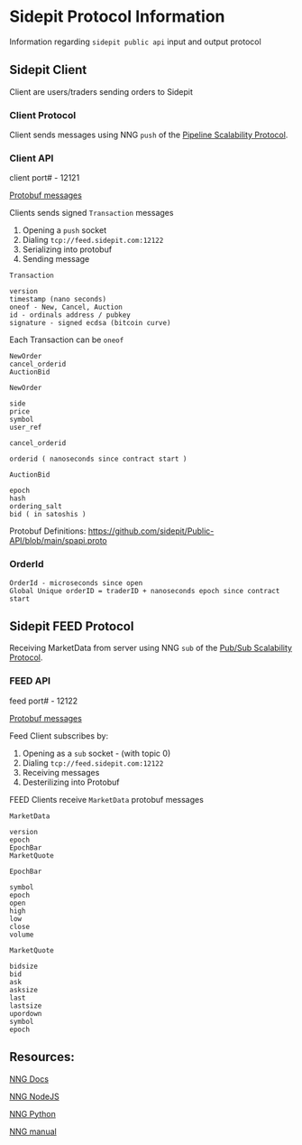 # Sidepit Protocol Information
Information regarding `sidepit public api` input and output protocol 

## Sidepit Client
Client are users/traders sending orders to Sidepit 

### Client Protocol 
Client sends messages using NNG `push` of the [Pipeline Scalability Protocol](https://nanomsg.org/gettingstarted/nng/pipeline.html). 

### Client API 
client port# - 12121

[Protobuf messages](https://github.com/sidepit/Public-API/blob/main/spapi.proto)

Clients sends signed `Transaction` messages

1. Opening a `push` socket 
1. Dialing `tcp://feed.sidepit.com:12122`
1. Serializing into protobuf
1. Sending message 


`Transaction`
```
version 
timestamp (nano seconds) 
oneof - New, Cancel, Auction
id - ordinals address / pubkey
signature - signed ecdsa (bitcoin curve) 
```

Each Transaction can be `oneof` 
```
NewOrder
cancel_orderid
AuctionBid
```

`NewOrder`
```
side
price 
symbol
user_ref
``` 

`cancel_orderid`
```
orderid ( nanoseconds since contract start )
```

`AuctionBid` 
```
epoch
hash
ordering_salt  
bid ( in satoshis )
```

Protobuf Definitions: https://github.com/sidepit/Public-API/blob/main/spapi.proto 

### OrderId 
```
OrderId - microseconds since open 
Global Unique orderID = traderID + nanoseconds epoch since contract start
```

## Sidepit FEED Protocol 
Receiving MarketData from server using NNG `sub` of the [Pub/Sub Scalability Protocol](https://nanomsg.org/gettingstarted/nng/pubsub.html). 

### FEED API 
feed port# - 12122

[Protobuf messages](https://github.com/sidepit/Public-API/blob/main/ogcex.proto)

Feed Client subscribes by:
1. Opening as a `sub` socket - (with topic 0)
1. Dialing `tcp://feed.sidepit.com:12122`
1. Receiving messages 
1. Desterilizing into Protobuf


FEED Clients receive  `MarketData` protobuf messages

`MarketData`
```
version 
epoch
EpochBar
MarketQuote  
```

`EpochBar`
```
symbol
epoch
open
high
low
close 
volume
``` 

`MarketQuote`
```
bidsize
bid
ask
asksize
last
lastsize
upordown
symbol
epoch
```

## Resources:
[NNG Docs](https://nng.nanomsg.org/man/tip/index.html)

[NNG NodeJS](https://github.com/reqshark/nodenng)

[NNG Python](codypiersall/pynng) 

[NNG manual](https://drive.google.com/file/d/1Wl_vcx86VnvClSC9pYytj9FVcveXjrjW/view?usp=sharing)
